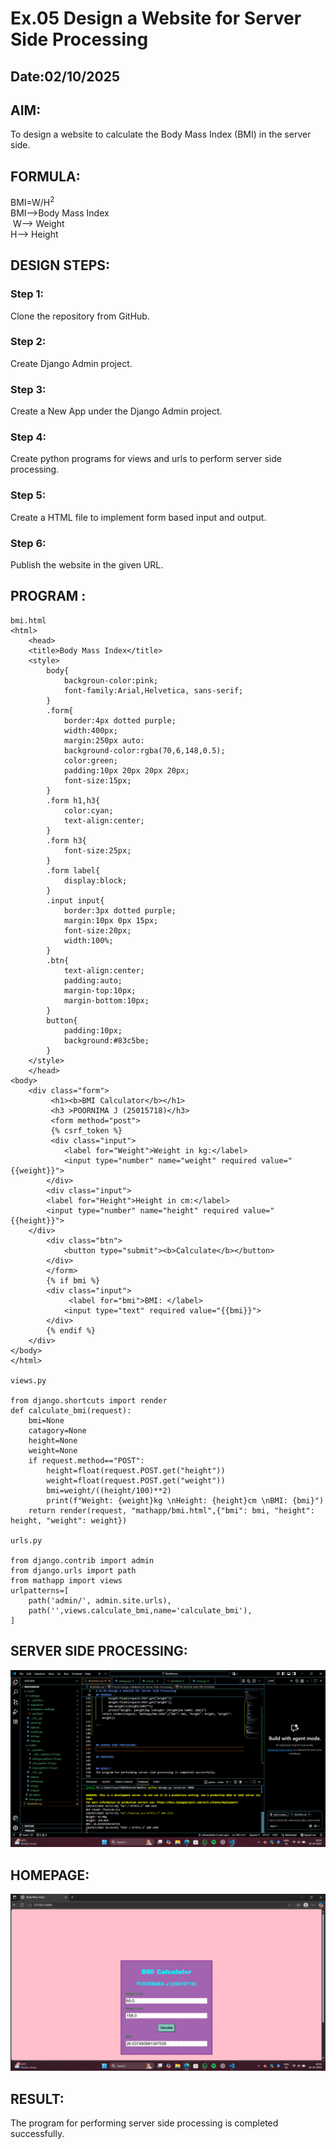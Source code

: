 # Ex.05 Design a Website for Server Side Processing
## Date:02/10/2025

## AIM:
 To design a website to calculate the Body Mass Index (BMI) in the server side.


## FORMULA:
BMI=W/H<sup>2</sup>
<br>BMI-->Body Mass Index
<br> W--> Weight
<br> H--> Height

## DESIGN STEPS:

### Step 1:
Clone the repository from GitHub.

### Step 2:
Create Django Admin project.

### Step 3:
Create a New App under the Django Admin project.

### Step 4:
Create python programs for views and urls to perform server side processing.

### Step 5:
Create a HTML file to implement form based input and output.

### Step 6:
Publish the website in the given URL.

## PROGRAM :
```
bmi.html
<html>
    <head>
    <title>Body Mass Index</title>
    <style>
        body{
            backgroun-color:pink;
            font-family:Arial,Helvetica, sans-serif;
        }
        .form{
            border:4px dotted purple;
            width:400px;
            margin:250px auto:
            background-color:rgba(70,6,148,0.5);
            color:green;
            padding:10px 20px 20px 20px;
            font-size:15px;
        }
        .form h1,h3{
            color:cyan;
            text-align:center;
        }
        .form h3{
            font-size:25px;
        }
        .form label{
            display:block;
        }
        .input input{
            border:3px dotted purple;
            margin:10px 0px 15px;
            font-size:20px;
            width:100%;        
        }
        .btn{
            text-align:center;
            padding:auto;
            margin-top:10px;
            margin-bottom:10px;
        }
        button{
            padding:10px;
            background:#83c5be;
        }
    </style>
    </head>
<body>
    <div class="form">
         <h1><b>BMI Calculator</b></h1>
         <h3 >POORNIMA J (25015718)</h3>
         <form method="post">
         {% csrf_token %}
         <div class="input">
            <label for="Weight">Weight in kg:</label>
            <input type="number" name="weight" required value="{{weight}}">
        </div>
        <div class="input">
        <label for="Height">Height in cm:</label>
        <input type="number" name="height" required value="{{height}}">
    </div>
        <div class="btn">
            <button type="submit"><b>Calculate</b></button>
        </div>
        </form>
        {% if bmi %}
        <div class="input">
             <label for="bmi">BMI: </label>
            <input type="text" required value="{{bmi}}">
        </div>
        {% endif %}
    </div>
</body>
</html>

views.py

from django.shortcuts import render
def calculate_bmi(request):
    bmi=None
    catagory=None
    height=None
    weight=None
    if request.method=="POST":
        height=float(request.POST.get("height"))
        weight=float(request.POST.get("weight"))
        bmi=weight/((height/100)**2)
        print(f"Weight: {weight}kg \nHeight: {height}cm \nBMI: {bmi}")
    return render(request, "mathapp/bmi.html",{"bmi": bmi, "height": height, "weight": weight})

urls.py

from django.contrib import admin
from django.urls import path
from mathapp import views
urlpatterns=[
    path('admin/', admin.site.urls),
    path('',views.calculate_bmi,name='calculate_bmi'),
]
```

## SERVER SIDE PROCESSING:
![alt text](Serverside.png)

## HOMEPAGE:
![alt text](output.png)

## RESULT:
The program for performing server side processing is completed successfully.
